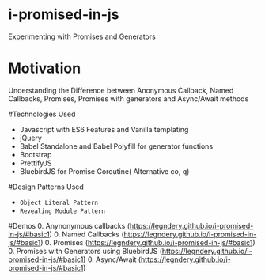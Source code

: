 # i-promised-in-js
Experimenting with Promises and Generators

# Motivation
Understanding the Difference between Anonymous Callback, Named Callbacks, Promises, Promises with generators and Async/Await methods

#Technologies Used
* Javascript with ES6 Features and Vanilla templating
* jQuery
* Babel Standalone and Babel Polyfill for generator functions
* Bootstrap
* PrettifyJS
* BluebirdJS for Promise Coroutine( Alternative co, q)

#Design Patterns Used
* `Object Literal Pattern`
* `Revealing Module Pattern`

#Demos
0. Anynonymous callbacks (https://legndery.github.io/i-promised-in-js/#basic1)
0. Named Callbacks (https://legndery.github.io/i-promised-in-js/#basic1)
0. Promises (https://legndery.github.io/i-promised-in-js/#basic1)
0. Promises with Generators using BluebirdJS (https://legndery.github.io/i-promised-in-js/#basic1)
0. Async/Await (https://legndery.github.io/i-promised-in-js/#basic1)
